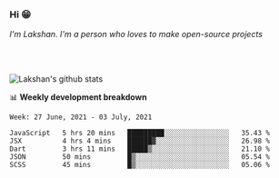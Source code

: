 ### Hi 😁

*I'm Lakshan. I'm a person who loves to make open-source projects*


<br/><br/>

![Lakshan's github stats](https://github-readme-stats.vercel.app/api?username=sandaruwan98&show_icons=true&theme=prussian )<br/>



📊 **Weekly development breakdown**
<!--START_SECTION:waka-->
```text
Week: 27 June, 2021 - 03 July, 2021

JavaScript   5 hrs 20 mins   █████████░░░░░░░░░░░░░░░░   35.43 % 
JSX          4 hrs 4 mins    ██████▓░░░░░░░░░░░░░░░░░░   26.98 % 
Dart         3 hrs 11 mins   █████▒░░░░░░░░░░░░░░░░░░░   21.10 % 
JSON         50 mins         █▒░░░░░░░░░░░░░░░░░░░░░░░   05.54 % 
SCSS         45 mins         █▒░░░░░░░░░░░░░░░░░░░░░░░   05.06 % 
```
<!--END_SECTION:waka-->

